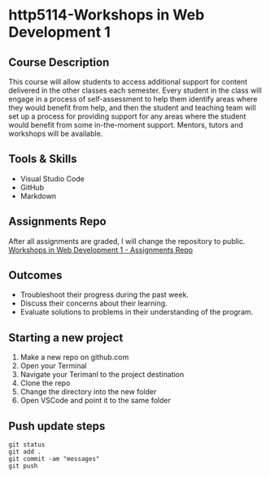 # http5114-Workshops in Web Development 1

## Course Description
This course will allow students to access additional support for content delivered in the other classes each semester. Every student in the class will engage in a process of self-assessment to help them identify areas where they would benefit from help, and then the student and teaching team will set up a process for providing support for any areas where the student would benefit from some in-the-moment support. Mentors, tutors and workshops will be available.

## Tools & Skills
- Visual Studio Code
- GitHub
- Markdown

## Assignments Repo
After all assignments are graded, I will change the repository to public.  
[Workshops in Web Development 1 - Assignments Repo](https://github.com/kexinsun82/humber-assignments/tree/f9266c6ae11bc0c4786520275496e935f08af61d/2-workshops%20in%20web%20development1%20HTTP5114)

## Outcomes
- Troubleshoot their progress during the past week.
- Discuss their concerns about their learning.
- Evaluate solutions to problems in their understanding of the program.

## Starting a new project

1. Make a new repo on github.com
2. Open your Terminal
3. Navigate your Terimanl to the project destination
4. Clone the repo
5. Change the directory into the new folder
6. Open VSCode and point it to the same folder

## Push update steps

```
git status
git add .
git commit -am "messages"
git push
```

